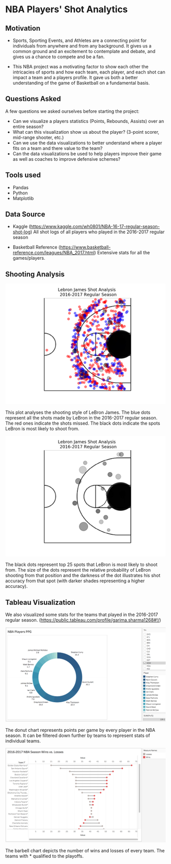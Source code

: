 # NBA Players' Shot Analytics

## Motivation
- Sports, Sporting Events, and Athletes are a connecting point for individuals from anywhere and from any background. It gives us a common ground and an excitement to contemplate and debate, and gives us a chance to compete and be a fan.

- This NBA project was a motivating factor to show each other the intricacies of sports and how each team, each player, and each shot can impact a team and a players profile. It gave us both a better understanding of the game of Basketball on a fundamental basis.

## Questions Asked
A few questions we asked ourselves before starting the project:
- Can we visualize a players statistics (Points, Rebounds, Assists) over an entire season?
- What can this visualization show us about the player? (3-point scorer, mid-range shooter, etc.)
- Can we use the data visualizations to better understand where a player fits on a team and there value to the team?
- Can the data visualizations be used to help players improve their game as well as coaches to improve defensive schemes? 



## Tools used
- Pandas
- Python
- Matplotlib

## Data Source
- Kaggle
(https://www.kaggle.com/wh0801/NBA-16-17-regular-season-shot-log)
 All shot logs of all players who played in the 2016-2017 regular season

- Basketball Reference
(https://www.basketball-reference.com/leagues/NBA_2017.html)
 Extensive stats for all the games/players.

## Shooting Analysis

![Screenshot](images/LeBron_James.png)

This plot analyses the shooting style of LeBron James. The blue dots represent all the shots made by LeBron in the 2016-2017 regular season. The red ones indicate the shots missed. The black dots indicate the spots LeBron is most likely to shoot from.


![Screenshot](images/LeBron.png)

The black dots represent top 25 spots that LeBron is most likely to shoot from. The size of the dots represent the relative probability of LeBron shooting from that position and the darkness of the dot illustrates his shot accuracy from that spot (with darker shades representing a higher accuracy).


## Tableau Visualization 

We also visualized some stats for the teams that played in the 2016-2017 regular season. (https://public.tableau.com/profile/garima.sharma1268#!/)

![Screenshot](images/donut_chart.png)

The donut chart represents points per game by every player in the NBA season. It can be filtered down further by teams to represent stats of individual teams.

![Screenshot](images/barbell_chart.png)

The barbell chart depicts the number of wins and losses of every team. The teams with * qualified to the playoffs.






